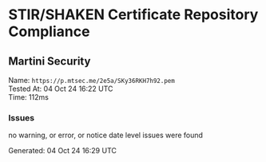 # STIR/SHAKEN Certificate Repository Compliance

## Martini Security

Name: `https://p.mtsec.me/2e5a/SKy36RKH7h92.pem`\
Tested At: 04 Oct 24 16:22 UTC\
Time: 112ms

### Issues

no warning, or error, or notice date level issues were found

Generated: 04 Oct 24 16:29 UTC